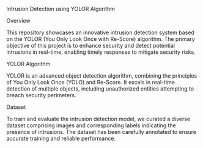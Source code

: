 Intrusion Detection using YOLOR Algorithm

Overview

This repository showcases an innovative intrusion detection system based on the YOLOR (You Only Look Once with Re-Score) algorithm. The primary objective of this project is to enhance security and detect potential intrusions in real-time, enabling timely responses to mitigate security risks.

YOLOR Algorithm

YOLOR is an advanced object detection algorithm, combining the principles of You Only Look Once (YOLO) and Re-Score. It excels in real-time detection of multiple objects, including unauthorized entities attempting to breach security perimeters.

Dataset

To train and evaluate the intrusion detection model, we curated a diverse dataset comprising images and corresponding labels indicating the presence of intrusions. The dataset has been carefully annotated to ensure accurate training and reliable performance.
